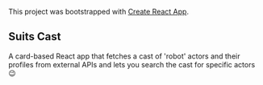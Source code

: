 This project was bootstrapped with [Create React App](https://github.com/facebookincubator/create-react-app).

## Suits Cast

A card-based React app that fetches a cast of 'robot' actors and their profiles from external APIs and lets you search the cast for specific actors 😉
